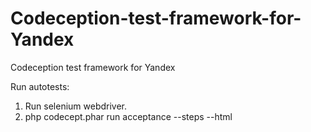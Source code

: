 # Codeception-test-framework-for-Yandex
Codeception test framework for Yandex

Run autotests:
1) Run selenium webdriver.
2) php codecept.phar run acceptance --steps --html

